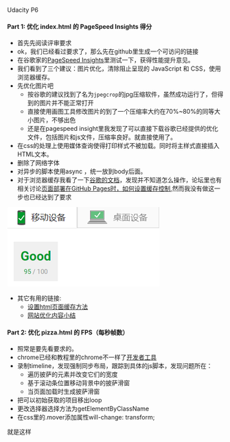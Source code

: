 Udacity P6

#### Part 1: 优化 index.html 的 PageSpeed Insights 得分
- 首先先阅读评审要求
- ok，我们已经看过要求了，那么先在github里生成一个可访问的链接
- 在谷歌家的[PageSpeed Insights](https://www.google.com/url?sa=t&rct=j&q=&esrc=s&source=web&cd=2&cad=rja&uact=8&ved=0ahUKEwi7n6axmOrVAhVQ4GMKHUhHDCwQjBAIPzAB&url=https%3A%2F%2Fdevelopers.google.com%2Fspeed%2Fpagespeed%2Finsights%2F%3Fhl%3Dzh-CN&usg=AFQjCNFzptm-kH3PDYdnjoONlz-qmRw96g)里测试一下，获得性能提升意见。
- 我们看到了三个建议：图片优化，清除阻止呈现的 JavaScript 和 CSS，使用浏览器缓存。
- 先优化图片吧
	- 按谷歌的建议找到了名为`jpegcrop`的jpg压缩软件，虽然成功运行了，但得到的图片并不能正常打开
	- 直接使用画图工具修改图片的到了一个压缩率大约在70%~80%的同等大小图片，不够出色
	- 还是在pagespeed insight里我发现了可以直接下载谷歌已经提供的优化文件，包括图片和js文件，压缩率良好。就直接使用了。
- 在css的处理上使用媒体查询使得打印样式不被加载。同时将主样式直接插入HTML文本。
- 删除了网络字体
- 对异步的脚本使用async ，统一放到body后面。
- 对于浏览器缓存我看了一下[谷歌的文档](https://developers.google.com/speed/docs/insights/LeverageBrowserCaching)，发现并不知道怎么操作，论坛里也有相关讨论[页面部署在GitHub Pages时，如何设置缓存控制](https://discussions.youdaxue.com/t/github-pages/36990),然而我没有做这一步也已经达到了要求

![](img/result.png)

- 其它有用的链接:
	- [设置html页面缓存方法](http://www.cnblogs.com/MrZouJian/p/5573326.html)
	- [网站优化内容小结](https://discussions.youdaxue.com/t/topic/43915)
	

#### Part 2: 优化 pizza.html 的 FPS（每秒帧数）
- 照常是要先看要求的。
- chrome已经和教程里的chrome不一样了[开发者工具](https://discussions.youdaxue.com/t/chrome-59-x/43792)
- 录制timeline，发现强制同步布局，跟踪到具体的js脚本，发现问题所在：
	- 遍历披萨的元素并改变它们的宽度
	- 基于滚动条位置移动背景中的披萨滑窗
	- 当页面加载时生成披萨滑窗
- 把可以初始获取的项目移出loop
- 更改选择器选择方法为getElementByClassName
- 在css里的.mover添加属性will-change: transform;  

就是这样
